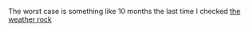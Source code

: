 The worst case is something like 10 months the last time I checked [the weather rock](https://en.wikipedia.org/wiki/Weather_rock)

